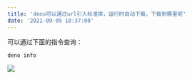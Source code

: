 ```yaml
---
title: 'deno可以通过url引入标准库，运行时自动下载，下载到哪里呢'
date: '2021-09-09 18:37:00'
---   
```

可以通过下面的指令查询：

```javascript
deno info
```

![](https://img-blog.csdnimg.cn/20210909183534705.png?x-oss-processimage/watermark,type_ZHJvaWRzYW5zZmFsbGJhY2s,shadow_50,text_Q1NETiBA5b6Q5ZCM5L-d,size_20,color_FFFFFF,t_70,g_se,x_16)